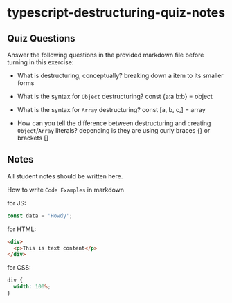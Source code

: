 # typescript-destructuring-quiz-notes

## Quiz Questions

Answer the following questions in the provided markdown file before turning in this exercise:

- What is destructuring, conceptually? breaking down a item to its smaller forms

- What is the syntax for `Object` destructuring? const {a:a b:b} = object

- What is the syntax for `Array` destructuring? const [a, b, c,] = array

- How can you tell the difference between destructuring and creating `Object`/`Array` literals? depending is they are using curly braces {} or brackets []

## Notes

All student notes should be written here.

How to write `Code Examples` in markdown

for JS:

```javascript
const data = 'Howdy';
```

for HTML:

```html
<div>
  <p>This is text content</p>
</div>
```

for CSS:

```css
div {
  width: 100%;
}
```
